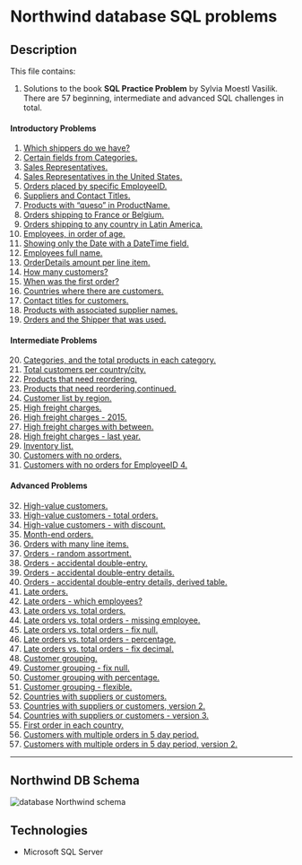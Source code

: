 # Northwind database SQL problems

## Description

This file contains:

1. Solutions to the book __SQL Practice Problem__ by Sylvia Moestl Vasilik.
There are 57 beginning, intermediate and advanced SQL challenges in total.

#### Introductory Problems

1. [Which shippers do we have?](https://github.com/marcel-lagoda/Problems-in-Sql/blob/b6147f9a1e5ceef411ef0f73674f6b9cef8f2a6f/Northwind_dbo/northwind-introductory-problems.sql#L5)
2. [Certain fields from Categories.](https://github.com/marcel-lagoda/Problems-in-Sql/blob/b6147f9a1e5ceef411ef0f73674f6b9cef8f2a6f/Northwind_dbo/northwind-introductory-problems.sql#L8-L12)
3. [Sales Representatives.](https://github.com/marcel-lagoda/Problems-in-Sql/blob/b6147f9a1e5ceef411ef0f73674f6b9cef8f2a6f/Northwind_dbo/northwind-introductory-problems.sql#L14-L23)
4. [Sales Representatives in the United States.](https://github.com/marcel-lagoda/Problems-in-Sql/blob/b6147f9a1e5ceef411ef0f73674f6b9cef8f2a6f/Northwind_dbo/northwind-introductory-problems.sql#L25-L35)
5. [Orders placed by specific EmployeeID.](https://github.com/marcel-lagoda/Problems-in-Sql/blob/b6147f9a1e5ceef411ef0f73674f6b9cef8f2a6f/Northwind_dbo/northwind-introductory-problems.sql#L40-L53)
6. [Suppliers and Contact Titles.](https://github.com/marcel-lagoda/Problems-in-Sql/blob/b6147f9a1e5ceef411ef0f73674f6b9cef8f2a6f/Northwind_dbo/northwind-introductory-problems.sql#L55-L63)
7. [Products with “queso” in ProductName.](https://github.com/marcel-lagoda/Problems-in-Sql/blob/b6147f9a1e5ceef411ef0f73674f6b9cef8f2a6f/Northwind_dbo/northwind-introductory-problems.sql#L65-L72)
8. [Orders shipping to France or Belgium.](https://github.com/marcel-lagoda/Problems-in-Sql/blob/b6147f9a1e5ceef411ef0f73674f6b9cef8f2a6f/Northwind_dbo/northwind-introductory-problems.sql#L74-L83)
9. [Orders shipping to any country in Latin America.](https://github.com/marcel-lagoda/Problems-in-Sql/blob/b6147f9a1e5ceef411ef0f73674f6b9cef8f2a6f/Northwind_dbo/northwind-introductory-problems.sql#L85-L90)
10. [Employees, in order of age.](https://github.com/marcel-lagoda/Problems-in-Sql/blob/b6147f9a1e5ceef411ef0f73674f6b9cef8f2a6f/Northwind_dbo/northwind-introductory-problems.sql#L92-L102)
11. [Showing only the Date with a DateTime field.](https://github.com/marcel-lagoda/Problems-in-Sql/blob/b6147f9a1e5ceef411ef0f73674f6b9cef8f2a6f/Northwind_dbo/northwind-introductory-problems.sql#L104-L111)
12. [Employees full name.](https://github.com/marcel-lagoda/Problems-in-Sql/blob/b6147f9a1e5ceef411ef0f73674f6b9cef8f2a6f/Northwind_dbo/northwind-introductory-problems.sql#L113-L122)
13. [OrderDetails amount per line item.](https://github.com/marcel-lagoda/Problems-in-Sql/blob/b6147f9a1e5ceef411ef0f73674f6b9cef8f2a6f/Northwind_dbo/northwind-introductory-problems.sql#L113-L122)
14. [How many customers?](https://github.com/marcel-lagoda/Problems-in-Sql/blob/b6147f9a1e5ceef411ef0f73674f6b9cef8f2a6f/Northwind_dbo/northwind-introductory-problems.sql#L138-L141)
15. [When was the first order?](https://github.com/marcel-lagoda/Problems-in-Sql/blob/b6147f9a1e5ceef411ef0f73674f6b9cef8f2a6f/Northwind_dbo/northwind-introductory-problems.sql#L143-L146)
16. [Countries where there are customers.](https://github.com/marcel-lagoda/Problems-in-Sql/blob/b6147f9a1e5ceef411ef0f73674f6b9cef8f2a6f/Northwind_dbo/northwind-introductory-problems.sql#L143-L146)
17. [Contact titles for customers.](https://github.com/marcel-lagoda/Problems-in-Sql/blob/b6147f9a1e5ceef411ef0f73674f6b9cef8f2a6f/Northwind_dbo/northwind-introductory-problems.sql#L157-L165)
18. [Products with associated supplier names.](https://github.com/marcel-lagoda/Problems-in-Sql/blob/b6147f9a1e5ceef411ef0f73674f6b9cef8f2a6f/Northwind_dbo/northwind-introductory-problems.sql#L167-L176)
19. [Orders and the Shipper that was used.](https://github.com/marcel-lagoda/Problems-in-Sql/blob/b6147f9a1e5ceef411ef0f73674f6b9cef8f2a6f/Northwind_dbo/northwind-introductory-problems.sql#L178-L188)


#### Intermediate Problems

20. [Categories, and the total products in each category.](https://github.com/marcel-lagoda/Problems-in-Sql/blob/b6147f9a1e5ceef411ef0f73674f6b9cef8f2a6f/Northwind_dbo/northwind-intermediate-problems.sql#L4-L13)
21. [Total customers per country/city.](https://github.com/marcel-lagoda/Problems-in-Sql/blob/b6147f9a1e5ceef411ef0f73674f6b9cef8f2a6f/Northwind_dbo/northwind-intermediate-problems.sql#L15-L26)
22. [Products that need reordering.](https://github.com/marcel-lagoda/Problems-in-Sql/blob/b6147f9a1e5ceef411ef0f73674f6b9cef8f2a6f/Northwind_dbo/northwind-intermediate-problems.sql#L28-L39)
23. [Products that need reordering,continued.](https://github.com/marcel-lagoda/Problems-in-Sql/blob/b6147f9a1e5ceef411ef0f73674f6b9cef8f2a6f/Northwind_dbo/northwind-intermediate-problems.sql#L41-L55)
24. [Customer list by region.](https://github.com/marcel-lagoda/Problems-in-Sql/blob/b6147f9a1e5ceef411ef0f73674f6b9cef8f2a6f/Northwind_dbo/northwind-intermediate-problems.sql#L41-L55)
25. [High freight charges.](https://github.com/marcel-lagoda/Problems-in-Sql/blob/b6147f9a1e5ceef411ef0f73674f6b9cef8f2a6f/Northwind_dbo/northwind-intermediate-problems.sql#L41-L55)
26. [High freight charges - 2015.](https://github.com/marcel-lagoda/Problems-in-Sql/blob/b6147f9a1e5ceef411ef0f73674f6b9cef8f2a6f/Northwind_dbo/northwind-intermediate-problems.sql#L41-L55)
27. [High freight charges with between.]()
28. [High freight charges - last year.](https://github.com/marcel-lagoda/Problems-in-Sql/blob/b6147f9a1e5ceef411ef0f73674f6b9cef8f2a6f/Northwind_dbo/northwind-intermediate-problems.sql#L96-L108)
29. [Inventory list.](https://github.com/marcel-lagoda/Problems-in-Sql/blob/b6147f9a1e5ceef411ef0f73674f6b9cef8f2a6f/Northwind_dbo/northwind-intermediate-problems.sql#L110-L123)
30. [Customers with no orders.](https://github.com/marcel-lagoda/Problems-in-Sql/blob/b6147f9a1e5ceef411ef0f73674f6b9cef8f2a6f/Northwind_dbo/northwind-intermediate-problems.sql#L125-L134)
31. [Customers with no orders for EmployeeID 4.](https://github.com/marcel-lagoda/Problems-in-Sql/blob/b6147f9a1e5ceef411ef0f73674f6b9cef8f2a6f/Northwind_dbo/northwind-intermediate-problems.sql#L136-L152)

#### Advanced Problems

32. [High-value customers.](https://github.com/marcel-lagoda/Problems-in-Sql/blob/b6147f9a1e5ceef411ef0f73674f6b9cef8f2a6f/Northwind_dbo/northwind-advanced-problems.sql#L3-L35)
33. [High-value customers - total orders.](https://github.com/marcel-lagoda/Problems-in-Sql/blob/b6147f9a1e5ceef411ef0f73674f6b9cef8f2a6f/Northwind_dbo/northwind-advanced-problems.sql#L40-L57)
34. [High-value customers - with discount.](https://github.com/marcel-lagoda/Problems-in-Sql/blob/b6147f9a1e5ceef411ef0f73674f6b9cef8f2a6f/Northwind_dbo/northwind-advanced-problems.sql#L40-L57)
35. [Month-end orders.](https://github.com/marcel-lagoda/Problems-in-Sql/blob/b6147f9a1e5ceef411ef0f73674f6b9cef8f2a6f/Northwind_dbo/northwind-advanced-problems.sql#L40-L57)
36. [Orders with many line items.](https://github.com/marcel-lagoda/Problems-in-Sql/blob/b6147f9a1e5ceef411ef0f73674f6b9cef8f2a6f/Northwind_dbo/northwind-advanced-problems.sql#L40-L57)
37. [Orders - random assortment.](https://github.com/marcel-lagoda/Problems-in-Sql/blob/b6147f9a1e5ceef411ef0f73674f6b9cef8f2a6f/Northwind_dbo/northwind-advanced-problems.sql#L107-L114)
38. [Orders - accidental double-entry.](https://github.com/marcel-lagoda/Problems-in-Sql/blob/b6147f9a1e5ceef411ef0f73674f6b9cef8f2a6f/Northwind_dbo/northwind-advanced-problems.sql#L107-L114)
39. [Orders - accidental double-entry details.](https://github.com/marcel-lagoda/Problems-in-Sql/blob/b6147f9a1e5ceef411ef0f73674f6b9cef8f2a6f/Northwind_dbo/northwind-advanced-problems.sql#L107-L114)
40. [Orders - accidental double-entry details, derived table.](https://github.com/marcel-lagoda/Problems-in-Sql/blob/b6147f9a1e5ceef411ef0f73674f6b9cef8f2a6f/Northwind_dbo/northwind-advanced-problems.sql#L162-L176)
41. [Late orders.](https://github.com/marcel-lagoda/Problems-in-Sql/blob/b6147f9a1e5ceef411ef0f73674f6b9cef8f2a6f/Northwind_dbo/northwind-advanced-problems.sql#L178-L186)
42. [Late orders - which employees?](https://github.com/marcel-lagoda/Problems-in-Sql/blob/b6147f9a1e5ceef411ef0f73674f6b9cef8f2a6f/Northwind_dbo/northwind-advanced-problems.sql#L188-L210)
43. [Late orders vs. total orders.](https://github.com/marcel-lagoda/Problems-in-Sql/blob/b6147f9a1e5ceef411ef0f73674f6b9cef8f2a6f/Northwind_dbo/northwind-advanced-problems.sql#L213-L245)
44. [Late orders vs. total orders - missing employee.](https://github.com/marcel-lagoda/Problems-in-Sql/blob/b6147f9a1e5ceef411ef0f73674f6b9cef8f2a6f/Northwind_dbo/northwind-advanced-problems.sql#L247-L274)
45. [Late orders vs. total orders - fix null.](https://github.com/marcel-lagoda/Problems-in-Sql/blob/b6147f9a1e5ceef411ef0f73674f6b9cef8f2a6f/Northwind_dbo/northwind-advanced-problems.sql#L277-L297)
46. [Late orders vs. total orders - percentage.](https://github.com/marcel-lagoda/Problems-in-Sql/blob/b6147f9a1e5ceef411ef0f73674f6b9cef8f2a6f/Northwind_dbo/northwind-advanced-problems.sql#L300-L352)
47. [Late orders vs. total orders - fix decimal.]()
48. [Customer grouping.](https://github.com/marcel-lagoda/Problems-in-Sql/blob/b6147f9a1e5ceef411ef0f73674f6b9cef8f2a6f/Northwind_dbo/northwind-advanced-problems.sql#L360-L420)
49. [Customer grouping - fix null.](https://github.com/marcel-lagoda/Problems-in-Sql/blob/b6147f9a1e5ceef411ef0f73674f6b9cef8f2a6f/Northwind_dbo/northwind-advanced-problems.sql#L422-L444)
50. [Customer grouping with percentage.](https://github.com/marcel-lagoda/Problems-in-Sql/blob/ab58e2a44985932966d4e6df570079685e9e9579/Northwind_dbo/northwind-advanced-problems.sql#L464-L534)
51. [Customer grouping - flexible.](https://github.com/marcel-lagoda/Problems-in-Sql/blob/ab58e2a44985932966d4e6df570079685e9e9579/Northwind_dbo/northwind-advanced-problems.sql#L464-L534)
52. [Countries with suppliers or customers.](https://github.com/marcel-lagoda/Problems-in-Sql/blob/ab58e2a44985932966d4e6df570079685e9e9579/Northwind_dbo/northwind-advanced-problems.sql#L535-L541)
53. [Countries with suppliers or customers, version 2.](https://github.com/marcel-lagoda/Problems-in-Sql/blob/ab58e2a44985932966d4e6df570079685e9e9579/Northwind_dbo/northwind-advanced-problems.sql#L543-L568)
54. [Countries with suppliers or customers - version 3.](https://github.com/marcel-lagoda/Problems-in-Sql/blob/ab58e2a44985932966d4e6df570079685e9e9579/Northwind_dbo/northwind-advanced-problems.sql#L571-L624)
55. [First order in each country.](https://github.com/marcel-lagoda/Problems-in-Sql/blob/ab58e2a44985932966d4e6df570079685e9e9579/Northwind_dbo/northwind-advanced-problems.sql#L627-L653)
56. [Customers with multiple orders in 5 day period.](https://github.com/marcel-lagoda/Problems-in-Sql/blob/ed4ca34b1ddbc16179e548bfcda518f0de4031e2/Northwind_dbo/northwind-advanced-problems.sql#L655-L669)
57. [Customers with multiple orders in 5 day period, version 2.](https://github.com/marcel-lagoda/Problems-in-Sql/blob/ed4ca34b1ddbc16179e548bfcda518f0de4031e2/Northwind_dbo/northwind-advanced-problems.sql#L672-L686:)


---
 
## Northwind DB Schema

![database Northwind schema](images/Northwind_dbo.png)

## Technologies

 - Microsoft SQL Server
